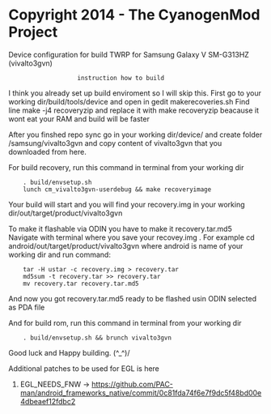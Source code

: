 Copyright 2014 - The CyanogenMod Project
===================================

Device configuration for build TWRP for Samsung Galaxy V SM-G313HZ (vivalto3gvn)

                       instruction how to build

I think you already set up build enviroment so I will skip this.
First go to your working dir/build/tools/device and open in gedit makerecoveries.sh
Find line 
        make -j4 recoveryzip
and replace it with
        make recoveryzip
beacause it wont eat your RAM and build will be faster


After you finshed repo sync go in your working dir/device/
and create folder /samsung/vivalto3gvn and copy content of vivalto3gvn
that you downloaded from here.

For build recovery, run this command in terminal from your working dir 

        . build/envsetup.sh
        lunch cm_vivalto3gvn-userdebug && make recoveryimage

Your build will start and you will find your recovery.img in your working dir/out/target/product/vivalto3gvn

To make it flashable via ODIN you have to make it recovery.tar.md5
Navigate with terminal where you save your recovey.img .
For example cd android/out/target/product/vivalto3gvn
where android is name of your working dir
and run command:

        tar -H ustar -c recovery.img > recovery.tar
        md5sum -t recovery.tar >> recovery.tar
        mv recovery.tar recovery.tar.md5
        
And now you got recovery.tar.md5 ready to be flashed usin ODIN selected as PDA file

And for build rom, run this command in terminal from your working dir 

        . build/envsetup.sh && brunch vivalto3gvn

Good luck and Happy building. (^_^)/

Additional patches to be used for EGL is here 
1.  EGL_NEEDS_FNW -> https://github.com/PAC-man/android_frameworks_native/commit/0c81fda74f6e7f9dc5f48bd00e4dbeaef12fdbc2
